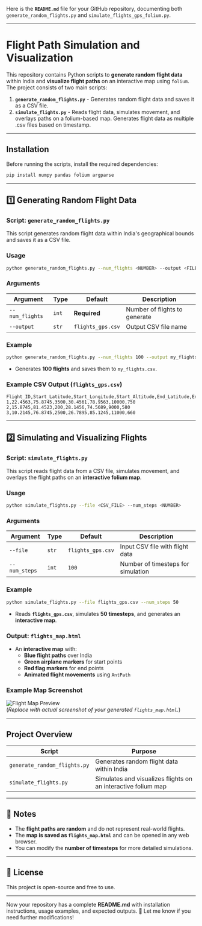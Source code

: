 Here is the **`README.md`** file for your GitHub repository, documenting both `generate_random_flights.py` and `simulate_flights_gps_folium.py`.  

---

# **Flight Path Simulation and Visualization**

This repository contains Python scripts to **generate random flight data** within India and **visualize flight paths** on an interactive map using `folium`. The project consists of two main scripts:

1. **`generate_random_flights.py`** - Generates random flight data and saves it as a CSV file.
2. **`simulate_flights.py`** - Reads flight data, simulates movement, and overlays paths on a folium-based map. Generates flight data as multiple .csv files based on timestamp.

---

## **Installation**
Before running the scripts, install the required dependencies:
```bash
pip install numpy pandas folium argparse
```

---

## **1️⃣ Generating Random Flight Data**
### **Script: `generate_random_flights.py`**
This script generates random flight data within India's geographical bounds and saves it as a CSV file.

### **Usage**
```bash
python generate_random_flights.py --num_flights <NUMBER> --output <FILENAME>
```

### **Arguments**
| Argument       | Type  | Default             | Description |
|---------------|-------|---------------------|-------------|
| `--num_flights` | `int`  | **Required** | Number of flights to generate |
| `--output` | `str`  | `flights_gps.csv` | Output CSV file name |

### **Example**
```bash
python generate_random_flights.py --num_flights 100 --output my_flights.csv
```
- Generates **100 flights** and saves them to `my_flights.csv`.

### **Example CSV Output (`flights_gps.csv`)**
```
Flight_ID,Start_Latitude,Start_Longitude,Start_Altitude,End_Latitude,End_Longitude,End_Altitude,Velocity
1,22.4563,75.8745,3500,30.4561,78.9563,10000,750
2,15.8745,81.4523,200,28.1456,74.5689,9000,580
3,10.2145,76.8745,2500,26.7895,85.1245,11000,660
```

---

## **2️⃣ Simulating and Visualizing Flights**
### **Script: `simulate_flights.py`**
This script reads flight data from a CSV file, simulates movement, and overlays the flight paths on an **interactive folium map**.

### **Usage**
```bash
python simulate_flights.py --file <CSV_FILE> --num_steps <NUMBER>
```

### **Arguments**
| Argument       | Type  | Default             | Description |
|---------------|-------|---------------------|-------------|
| `--file`      | `str`  | `flights_gps.csv` | Input CSV file with flight data |
| `--num_steps` | `int`  | `100` | Number of timesteps for simulation |

### **Example**
```bash
python simulate_flights.py --file flights_gps.csv --num_steps 50
```
- Reads **`flights_gps.csv`**, simulates **50 timesteps**, and generates an **interactive map**.

### **Output: `flights_map.html`**
- An **interactive map** with:
  - **Blue flight paths** over India
  - **Green airplane markers** for start points
  - **Red flag markers** for end points
  - **Animated flight movements** using `AntPath`

### **Example Map Screenshot**
![Flight Map Preview](https://upload.wikimedia.org/wikipedia/commons/8/83/India_location_map.svg)  
(*Replace with actual screenshot of your generated `flights_map.html`.*)

---

## **Project Overview**
| Script | Purpose |
|--------|---------|
| `generate_random_flights.py` | Generates random flight data within India |
| `simulate_flights.py` | Simulates and visualizes flights on an interactive folium map |

---

## **📌 Notes**
- The **flight paths are random** and do not represent real-world flights.
- The **map is saved as `flights_map.html`** and can be opened in any web browser.
- You can modify the **number of timesteps** for more detailed simulations.

---

## **📜 License**
This project is open-source and free to use.

---

Now your repository has a complete **README.md** with installation instructions, usage examples, and expected outputs. 🚀 Let me know if you need further modifications!
